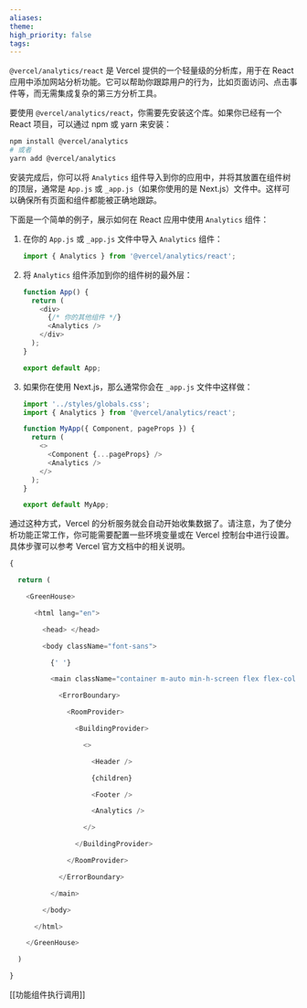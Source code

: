 ```yaml
---
aliases: 
theme: 
high_priority: false
tags:
---
```

`@vercel/analytics/react` 是 Vercel 提供的一个轻量级的分析库，用于在 React 应用中添加网站分析功能。它可以帮助你跟踪用户的行为，比如页面访问、点击事件等，而无需集成复杂的第三方分析工具。

要使用 `@vercel/analytics/react`，你需要先安装这个库。如果你已经有一个 React 项目，可以通过 npm 或 yarn 来安装：

```bash
npm install @vercel/analytics
# 或者
yarn add @vercel/analytics
```

安装完成后，你可以将 `Analytics` 组件导入到你的应用中，并将其放置在组件树的顶层，通常是 `App.js` 或 `_app.js`（如果你使用的是 Next.js）文件中。这样可以确保所有页面和组件都能被正确地跟踪。

下面是一个简单的例子，展示如何在 React 应用中使用 `Analytics` 组件：

1. 在你的 `App.js` 或 `_app.js` 文件中导入 `Analytics` 组件：

   ```javascript
   import { Analytics } from '@vercel/analytics/react';
   ```

2. 将 `Analytics` 组件添加到你的组件树的最外层：

   ```javascript
   function App() {
     return (
       <div>
         {/* 你的其他组件 */}
         <Analytics />
       </div>
     );
   }

   export default App;
   ```

3. 如果你在使用 Next.js，那么通常你会在 `_app.js` 文件中这样做：

   ```javascript
   import '../styles/globals.css';
   import { Analytics } from '@vercel/analytics/react';

   function MyApp({ Component, pageProps }) {
     return (
       <>
         <Component {...pageProps} />
         <Analytics />
       </>
     );
   }

   export default MyApp;
   ```

通过这种方式，Vercel 的分析服务就会自动开始收集数据了。请注意，为了使分析功能正常工作，你可能需要配置一些环境变量或在 Vercel 控制台中进行设置。具体步骤可以参考 Vercel 官方文档中的相关说明。

```jsx
{

  return (

    <GreenHouse>

      <html lang="en">

        <head> </head>

        <body className="font-sans">

          {' '}

          <main className="container m-auto min-h-screen flex flex-col px-4 md:px-0">

            <ErrorBoundary>

              <RoomProvider>

                <BuildingProvider>

                  <>

                    <Header />

                    {children}

                    <Footer />

                    <Analytics />

                  </>

                </BuildingProvider>

              </RoomProvider>

            </ErrorBoundary>

          </main>

        </body>

      </html>

    </GreenHouse>

  )

}
```

[[功能组件执行调用]]